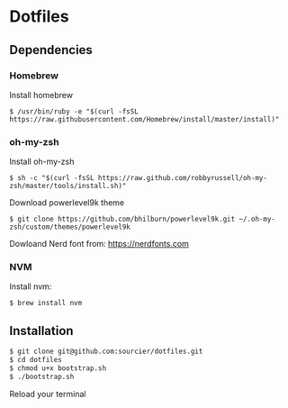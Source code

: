 # Dotfiles

## Dependencies

### Homebrew

Install homebrew

```
$ /usr/bin/ruby -e "$(curl -fsSL https://raw.githubusercontent.com/Homebrew/install/master/install)"
```

### oh-my-zsh

Install oh-my-zsh

```
$ sh -c "$(curl -fsSL https://raw.github.com/robbyrussell/oh-my-zsh/master/tools/install.sh)"
```

Download powerlevel9k theme

```
$ git clone https://github.com/bhilburn/powerlevel9k.git ~/.oh-my-zsh/custom/themes/powerlevel9k
```

Dowloand Nerd font from: https://nerdfonts.com

### NVM

Install nvm:

```
$ brew install nvm
```

## Installation

```bash
$ git clone git@github.com:sourcier/dotfiles.git
$ cd dotfiles
$ chmod u+x bootstrap.sh
$ ./bootstrap.sh
```

Reload your terminal
